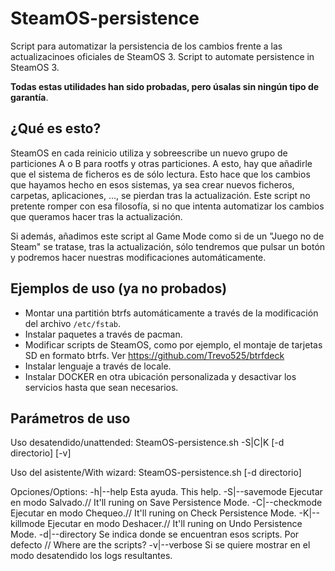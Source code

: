 # SteamOS-persistence
Script para automatizar la persistencia de los cambios frente a las actualizacinoes oficiales de SteamOS 3. Script to automate persistence in SteamOS 3.

**Todas estas utilidades han sido probadas, pero úsalas sin ningún tipo de garantía**.

## ¿Qué es esto?
SteamOS en cada reinicio utiliza y sobreescribe un nuevo grupo de particiones A o B para rootfs y otras particiones. A esto, hay que añadirle que el sistema de ficheros es de sólo lectura. Esto hace que los cambios que hayamos hecho en esos sistemas, ya sea crear nuevos ficheros, carpetas, aplicaciones, ..., se pierdan tras la actualización. Este script no pretente romper con esa filosofía, si no que intenta automatizar los cambios que queramos hacer tras la actualización.

Si además, añadimos este script al Game Mode como si de un "Juego no de Steam" se tratase, tras la actualización, sólo tendremos que pulsar un botón y podremos hacer nuestras modificaciones automáticamente.

## Ejemplos de uso (ya no probados)
- Montar una partitión btrfs automáticamente a través de la modificación del archivo `/etc/fstab`.
- Instalar paquetes a través de pacman.
- Modificar scripts de SteamOS, como por ejemplo, el montaje de tarjetas SD en formato btrfs. Ver https://github.com/Trevo525/btrfdeck
- Instalar lenguaje a través de locale.
- Instalar DOCKER en otra ubicación personalizada y desactivar los servicios hasta que sean necesarios.

## Parámetros de uso
Uso desatendido/unattended:
		SteamOS-persistence.sh -S|C|K [-d directorio] [-v]

Uso del asistente/With wizard:
		SteamOS-persistence.sh [-d directorio]
    
Opciones/Options:
    	-h|--help		Esta ayuda. This help.
    	-S|--savemode		Ejecutar en modo Salvado.// It'll runing on Save Persistence Mode.
    	-C|--checkmode		Ejecutar en modo Chequeo.// It'll runing on Check Persistence Mode.
    	-K|--killmode		Ejecutar en modo Deshacer.// It'll runing on Undo Persistence Mode.
    	-d|--directory		Se indica donde se encuentran esos scripts. Por defecto  // Where are the scripts?
    	-v|--verbose		Si se quiere mostrar en el modo desatendido los logs resultantes.


